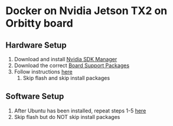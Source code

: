 # Docker on Nvidia Jetson TX2 on Orbitty board
## Hardware Setup
1. Download and install [Nvidia SDK Manager](https://developer.nvidia.com/nvidia-sdk-manager)
1. Download the correct [Board Support Packages](https://connecttech.com/jetson/nvidia-jetson-support/jetson-tx2-support/)
1. Follow instructions [here](https://connecttech.com/resource-center/kdb373/)
   1. Skip flash and skip install packages

## Software Setup
1. After Ubuntu has been installed, repeat steps 1-5 [here](https://connecttech.com/resource-center/kdb373/)
1. Skip flash but do NOT skip install packages

